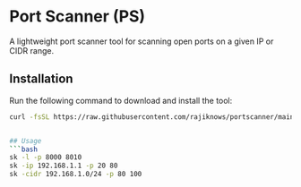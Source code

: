 # Port Scanner (PS)

A lightweight port scanner tool for scanning open ports on a given IP or CIDR range.

## Installation

Run the following command to download and install the tool:

```bash
curl -fsSL https://raw.githubusercontent.com/rajiknows/portscanner/main/install.sh | bash


## Usage
```bash
sk -l -p 8000 8010
sk -ip 192.168.1.1 -p 20 80
sk -cidr 192.168.1.0/24 -p 80 100
